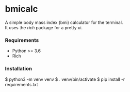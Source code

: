 # bmicalc

A simple body mass index (bmi) calculator for the terminal.  
It uses the _rich_ package for a pretty ui.  

### Requirements  
- Python >= 3.6  
- Rich  

### Installation
$ python3 -m venv venv 
$ . venv/bin/activate 
$ pip install -r requirements.txt 


